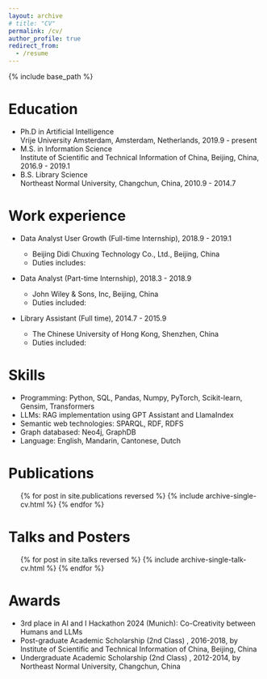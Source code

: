 ```yaml
---
layout: archive
# title: "CV"
permalink: /cv/
author_profile: true
redirect_from:
  - /resume
---
```


{% include base_path %}

Education
======
* Ph.D in Artificial Intelligence \
Vrije University Amsterdam, Amsterdam, Netherlands, 2019.9 - present 
* M.S. in Information Science \
Institute of Scientific and Technical Information of China, Beijing, China, 2016.9 - 2019.1
* B.S. Library Science \
Northeast Normal University, Changchun, China, 2010.9 - 2014.7

Work experience
======
* Data Analyst User Growth (Full-time Internship), 2018.9 - 2019.1
  * Beijing Didi Chuxing Technology Co., Ltd., Beijing, China 
  * Duties includes: 

* Data Analyst (Part-time Internship), 2018.3 - 2018.9
  * John Wiley & Sons, Inc, Beijing, China 
  * Duties included: 

* Library Assistant (Full time), 2014.7 - 2015.9
  * The Chinese University of Hong Kong, Shenzhen, China 
  * Duties included: 
  
Skills
======
* Programming: Python, SQL, Pandas, Numpy, PyTorch, Scikit-learn, Gensim,
Transformers
* LLMs: RAG implementation using GPT Assistant and LlamaIndex
* Semantic web technologies: SPARQL, RDF, RDFS
* Graph databased: Neo4j, GraphDB
* Language: English, Mandarin, Cantonese, Dutch

Publications
======
  <ul>{% for post in site.publications reversed %}
    {% include archive-single-cv.html %}
  {% endfor %}</ul>
  
Talks and Posters
======
  <ul>{% for post in site.talks reversed %}
    {% include archive-single-talk-cv.html  %}
  {% endfor %}</ul>
  
<!-- Teaching
======
  <ul>{% for post in site.teaching reversed %}
    {% include archive-single-cv.html %}
  {% endfor %}</ul> -->
  
<!-- Service and leadership
======
* Currently signed in to 43 different slack teams -->

Awards
======
* 3rd place in AI and I Hackathon 2024 (Munich): Co-Creativity between Humans and
LLMs
* Post-graduate Academic Scholarship (2nd Class) , 2016-2018, by Institute of
Scientific and Technical Information of China, Beijing, China
* Undergraduate Academic Scholarship (2nd Class) , 2012-2014, by Northeast Normal
University, Changchun, China